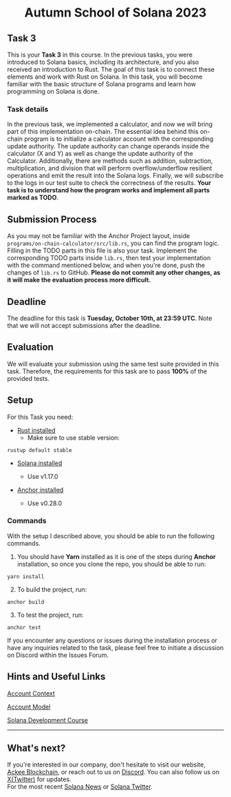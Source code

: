 
<div align="center">

# Autumn School of Solana 2023
</div>

## Task 3
This is your **Task 3** in this course. In the previous tasks, you were introduced to Solana basics, including its architecture, and you also received an introduction to Rust. The goal of this task is to connect these elements and work with Rust on Solana. In this task, you will become familiar with the basic structure of Solana programs and learn how programming on Solana is done.

### Task details
In the previous task, we implemented a calculator, and now we will bring part of this implementation on-chain. The essential idea behind this on-chain program is to initialize a calculator account with the corresponding update authority. The update authority can change operands inside the calculator (X and Y) as well as change the update authority of the Calculator. Additionally, there are methods such as addition, subtraction, multiplication, and division that will perform overflow/underflow resilient operations and emit the result into the Solana logs. Finally, we will subscribe to the logs in our test suite to check the correctness of the results. **Your task is to understand how the program works and implement all parts marked as TODO**.


## Submission Process
As you may not be familiar with the Anchor Project layout, inside `programs/on-chain-calculator/src/lib.rs`, you can find the program logic. Filling in the TODO parts in this file is also your task. Implement the corresponding TODO parts inside `lib.rs`, then test your implementation with the command mentioned below, and when you're done, push the changes of `lib.rs` to GitHub. **Please do not commit any other changes, as it will make the evaluation process more difficult.**

## Deadline
The deadline for this task is **Tuesday, October 10th, at 23:59 UTC**. Note that we will not accept submissions after the deadline.

## Evaluation
We will evaluate your submission using the same test suite provided in this task. Therefore, the requirements for this task are to pass **100%** of the provided tests.

## Setup
For this Task you need:
- [Rust installed](https://www.rust-lang.org/tools/install)
    - Make sure to use stable version:
```
rustup default stable
```
- [Solana installed](https://docs.solana.com/cli/install-solana-cli-tools)
    - Use v1.17.0

- [Anchor installed](https://www.anchor-lang.com/docs/installation)
    - Use v0.28.0

### Commands
With the setup I described above, you should be able to run the following commands.

1. You should have **Yarn** installed as it is one of the steps during **Anchor** installation, so once you clone the repo, you should be able to run:
```
yarn install
```

2. To build the project, run:
```
anchor build
```

3. To test the project, run:
```
anchor test
```

If you encounter any questions or issues during the installation process or have any inquiries related to the task, please feel free to initiate a discussion on Discord within the Issues Forum.

## Hints and Useful Links
[Account Context](https://docs.rs/anchor-lang/latest/anchor_lang/derive.Accounts.html)

[Account Model](https://solana.wiki/zh-cn/docs/account-model/)

[Solana Development Course](https://www.soldev.app/course)


-----

## What's next?
If you're interested in our company, don't hesitate to visit our website, [Ackee Blockchain](https://ackeeblockchain.com), or reach out to us on [Discord](https://discord.gg/x7qXXnGCsa). You can also follow us on [X(Twitter)](https://twitter.com/ackeeblockchain?lang=en) for updates.\
For the most recent [Solana News](https://solana.com/news) or [Solana Twitter](https://twitter.com/solana).

